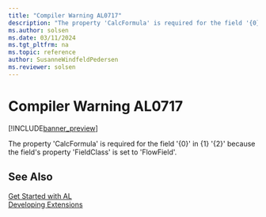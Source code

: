 ```yaml
---
title: "Compiler Warning AL0717"
description: "The property 'CalcFormula' is required for the field '{0}' in {1} '{2}' because the field's property 'FieldClass' is set to 'FlowField'."
ms.author: solsen
ms.date: 03/11/2024
ms.tgt_pltfrm: na
ms.topic: reference
author: SusanneWindfeldPedersen
ms.reviewer: solsen
---
```

[//]: # (START>DO_NOT_EDIT)
[//]: # (IMPORTANT:Do not edit any of the content between here and the END>DO_NOT_EDIT.)
[//]: # (Any modifications should be made in the .xml files in the ModernDev repo.)
# Compiler Warning AL0717

[!INCLUDE[banner_preview](../includes/banner_preview.md)]

The property 'CalcFormula' is required for the field '{0}' in {1} '{2}' because the field's property 'FieldClass' is set to 'FlowField'.


[//]: # (IMPORTANT: END>DO_NOT_EDIT)
## See Also  
[Get Started with AL](../devenv-get-started.md)  
[Developing Extensions](../devenv-dev-overview.md)  